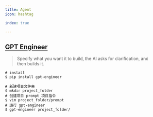 ```yaml
---
title: Agent
icon: hashtag

index: true

---
```


<!-- more -->

## [GPT Engineer](https://github.com/AntonOsika/gpt-engineer)
> Specify what you want it to build, the AI asks for clarification, and then builds it.

```shell
# install 
$ pip install gpt-engineer

# 新建项目文件夹
$ mkdir project_folder
# 创建项目 prompt 项目指令
$ vim project_folder/prompt
# 运行 gpt-engineer
$ gpt-engineer project_folder/
```
